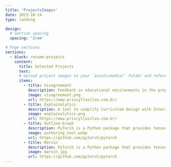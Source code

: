 ```yaml
---
title: 'ProjectsImages'
date: 2023-10-24
type: landing

design:
  # Section spacing
  spacing: '2rem'

# Page sections
sections:
  - block: resume-projects
    content:
      title: Selected Projects
      text: 
      # Upload project images to your `assets/media/` folder and reference the filename in the `image` option
      items:
        - title: Visagreement
          description: Feedback in educational environments in the programming domain.
          image: visagreement.png
          url: https://www.priscyllasilva.com.br/
        - title: Explainalytics
          description: A tool to simplify Curriculum Design with Interactive Knowledge Graphs.
          image: explainalytics.png
          url: https://www.priscyllasilva.com.br/
        - title: Outline-Graph
          description: PyTorch is a Python package that provides tensor computation (like NumPy) with strong GPU acceleration.
          image: authoring_tool.webp
          url: https://github.com/pytorch/pytorch
        - title: Marvin
          description: PyTorch is a Python package that provides tensor computation (like NumPy) with strong GPU acceleration.
          image: marvin.jpg
          url: https://github.com/pytorch/pytorch
---
```

